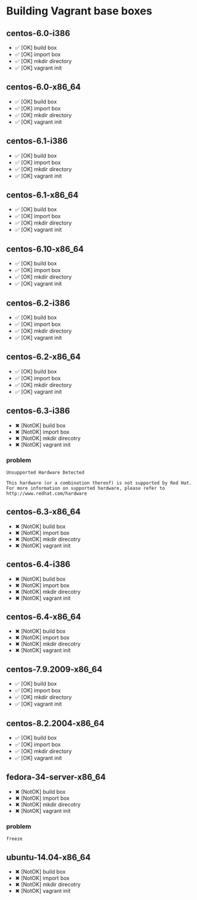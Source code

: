 # Building Vagrant base boxes

## centos-6.0-i386

* ✅ [OK] build box
* ✅ [OK] import box
* ✅ [OK] mkdir directory
* ✅ [OK] vagrant init


## centos-6.0-x86_64

* ✅ [OK] build box
* ✅ [OK] import box
* ✅ [OK] mkdir directory
* ✅ [OK] vagrant init


## centos-6.1-i386

* ✅ [OK] build box
* ✅ [OK] import box
* ✅ [OK] mkdir directory
* ✅ [OK] vagrant init


## centos-6.1-x86_64

* ✅ [OK] build box
* ✅ [OK] import box
* ✅ [OK] mkdir directory
* ✅ [OK] vagrant init


## centos-6.10-x86_64

* ✅ [OK] build box
* ✅ [OK] import box
* ✅ [OK] mkdir directory
* ✅ [OK] vagrant init


## centos-6.2-i386

* ✅ [OK] build box
* ✅ [OK] import box
* ✅ [OK] mkdir directory
* ✅ [OK] vagrant init


## centos-6.2-x86_64

* ✅ [OK] build box
* ✅ [OK] import box
* ✅ [OK] mkdir directory
* ✅ [OK] vagrant init


## centos-6.3-i386

* ✖ [NotOK] build box
* ✖ [NotOK] import box
* ✖ [NotOK] mkdir direcotry
* ✖ [NotOK] vagrant init
### problem

```
Unsupported Hardware Detected

This hardware (or a combination thereof) is not supported by Red Hat. For more information on supported hardware, please refer to http://www.redhat.com/hardware
```


## centos-6.3-x86_64

* ✖ [NotOK] build box
* ✖ [NotOK] import box
* ✖ [NotOK] mkdir direcotry
* ✖ [NotOK] vagrant init


## centos-6.4-i386

* ✖ [NotOK] build box
* ✖ [NotOK] import box
* ✖ [NotOK] mkdir direcotry
* ✖ [NotOK] vagrant init


## centos-6.4-x86_64

* ✖ [NotOK] build box
* ✖ [NotOK] import box
* ✖ [NotOK] mkdir direcotry
* ✖ [NotOK] vagrant init


## centos-7.9.2009-x86_64

* ✅ [OK] build box
* ✅ [OK] import box
* ✅ [OK] mkdir directory
* ✅ [OK] vagrant init


## centos-8.2.2004-x86_64

* ✅ [OK] build box
* ✅ [OK] import box
* ✅ [OK] mkdir directory
* ✅ [OK] vagrant init


## fedora-34-server-x86_64

* ✖ [NotOK] build box
* ✖ [NotOK] import box
* ✖ [NotOK] mkdir direcotry
* ✖ [NotOK] vagrant init
### problem

```
freeze
```



## ubuntu-14.04-x86_64

* ✖ [NotOK] build box
* ✖ [NotOK] import box
* ✖ [NotOK] mkdir direcotry
* ✖ [NotOK] vagrant init


